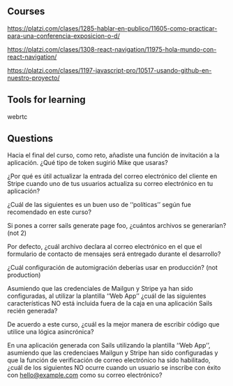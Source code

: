 ## Courses

https://platzi.com/clases/1285-hablar-en-publico/11605-como-practicar-para-una-conferencia-exposicion-o-d/

https://platzi.com/clases/1308-react-navigation/11975-hola-mundo-con-react-navigation/

https://platzi.com/clases/1197-javascript-pro/10517-usando-github-en-nuestro-proyecto/

## Tools for learning

webrtc

## Questions

Hacia el final del curso, como reto, añadiste una función de invitación a la aplicación. ¿Qué tipo de token sugirió Mike que usaras?

¿Por qué es útil actualizar la entrada del correo electrónico del cliente en Stripe cuando uno de tus usuarios actualiza su correo electrónico en tu aplicación?

¿Cuál de las siguientes es un buen uso de ‘‘políticas’’ según fue recomendado en este curso?

Si pones a correr sails generate page foo, ¿cuántos archivos se generarían? (not 2)

Por defecto, ¿cuál archivo declara al correo electrónico en el que el formulario de contacto de mensajes será entregado durante el desarrollo?

¿Cuál configuración de automigración deberías usar en producción? (not production)

Asumiendo que las credenciales de Mailgun y Stripe ya han sido configuradas, al utilizar la plantilla ‘‘Web App’’ ¿cuál de las siguientes características NO está incluida fuera de la caja en una aplicación Sails recién generada?

De acuerdo a este curso, ¿cuál es la mejor manera de escribir código que utilice una lógica asincrónica?

En una aplicación generada con Sails utilizando la plantilla ‘‘Web App’’, asumiendo que las credenciaes Mailgun y Stripe han sido configuradas y que la función de verificación de correo electrónico ha sido habilitado, ¿cuál de los siguientes NO ocurre cuando un usuario se inscribe con éxito con hello@example.com como su correo electrónico?

